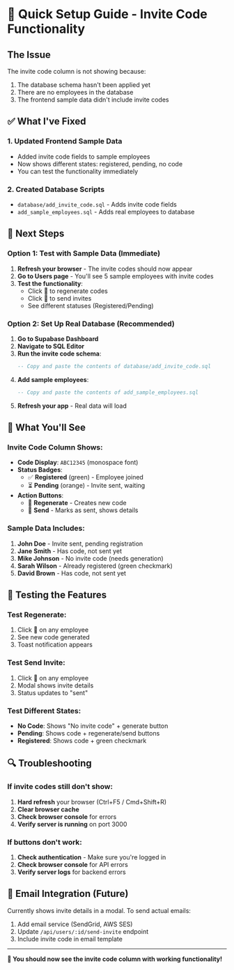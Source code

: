 # 🚀 Quick Setup Guide - Invite Code Functionality

## The Issue
The invite code column is not showing because:
1. The database schema hasn't been applied yet
2. There are no employees in the database
3. The frontend sample data didn't include invite codes

## ✅ What I've Fixed

### 1. Updated Frontend Sample Data
- Added invite code fields to sample employees
- Now shows different states: registered, pending, no code
- You can test the functionality immediately

### 2. Created Database Scripts
- `database/add_invite_code.sql` - Adds invite code fields
- `add_sample_employees.sql` - Adds real employees to database

## 🔧 Next Steps

### Option 1: Test with Sample Data (Immediate)
1. **Refresh your browser** - The invite codes should now appear
2. **Go to Users page** - You'll see 5 sample employees with invite codes
3. **Test the functionality**:
   - Click 🔄 to regenerate codes
   - Click 📧 to send invites
   - See different statuses (Registered/Pending)

### Option 2: Set Up Real Database (Recommended)
1. **Go to Supabase Dashboard**
2. **Navigate to SQL Editor**
3. **Run the invite code schema**:
   ```sql
   -- Copy and paste the contents of database/add_invite_code.sql
   ```
4. **Add sample employees**:
   ```sql
   -- Copy and paste the contents of add_sample_employees.sql
   ```
5. **Refresh your app** - Real data will load

## 🎯 What You'll See

### Invite Code Column Shows:
- **Code Display**: `ABC12345` (monospace font)
- **Status Badges**: 
  - ✅ **Registered** (green) - Employee joined
  - ⏳ **Pending** (orange) - Invite sent, waiting
- **Action Buttons**:
  - 🔄 **Regenerate** - Creates new code
  - 📧 **Send** - Marks as sent, shows details

### Sample Data Includes:
1. **John Doe** - Invite sent, pending registration
2. **Jane Smith** - Has code, not sent yet
3. **Mike Johnson** - No invite code (needs generation)
4. **Sarah Wilson** - Already registered (green checkmark)
5. **David Brown** - Has code, not sent yet

## 🧪 Testing the Features

### Test Regenerate:
1. Click 🔄 on any employee
2. See new code generated
3. Toast notification appears

### Test Send Invite:
1. Click 📧 on any employee
2. Modal shows invite details
3. Status updates to "sent"

### Test Different States:
- **No Code**: Shows "No invite code" + generate button
- **Pending**: Shows code + regenerate/send buttons
- **Registered**: Shows code + green checkmark

## 🔍 Troubleshooting

### If invite codes still don't show:
1. **Hard refresh** your browser (Ctrl+F5 / Cmd+Shift+R)
2. **Clear browser cache**
3. **Check browser console** for errors
4. **Verify server is running** on port 3000

### If buttons don't work:
1. **Check authentication** - Make sure you're logged in
2. **Check browser console** for API errors
3. **Verify server logs** for backend errors

## 📧 Email Integration (Future)

Currently shows invite details in a modal. To send actual emails:
1. Add email service (SendGrid, AWS SES)
2. Update `/api/users/:id/send-invite` endpoint
3. Include invite code in email template

---

**🎉 You should now see the invite code column with working functionality!** 